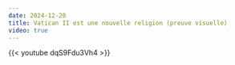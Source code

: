 ```yaml
---
date: 2024-12-20
title: Vatican II est une nouvelle religion (preuve visuelle)
video: true
---
```



{{< youtube dqS9Fdu3Vh4 >}}
